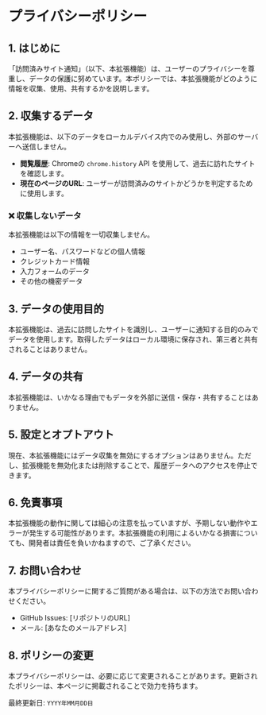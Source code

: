 # プライバシーポリシー

## 1. はじめに
「訪問済みサイト通知」（以下、本拡張機能）は、ユーザーのプライバシーを尊重し、データの保護に努めています。本ポリシーでは、本拡張機能がどのように情報を収集、使用、共有するかを説明します。

## 2. 収集するデータ
本拡張機能は、以下のデータをローカルデバイス内でのみ使用し、外部のサーバーへ送信しません。

- **閲覧履歴**: Chromeの `chrome.history` API を使用して、過去に訪れたサイトを確認します。
- **現在のページのURL**: ユーザーが訪問済みのサイトかどうかを判定するために使用します。

### **❌ 収集しないデータ**
本拡張機能は以下の情報を一切収集しません。
- ユーザー名、パスワードなどの個人情報
- クレジットカード情報
- 入力フォームのデータ
- その他の機密データ

## 3. データの使用目的
本拡張機能は、過去に訪問したサイトを識別し、ユーザーに通知する目的のみでデータを使用します。取得したデータはローカル環境に保存され、第三者と共有されることはありません。

## 4. データの共有
本拡張機能は、いかなる理由でもデータを外部に送信・保存・共有することはありません。

## 5. 設定とオプトアウト
現在、本拡張機能にはデータ収集を無効にするオプションはありません。ただし、拡張機能を無効化または削除することで、履歴データへのアクセスを停止できます。

## 6. 免責事項
本拡張機能の動作に関しては細心の注意を払っていますが、予期しない動作やエラーが発生する可能性があります。本拡張機能の利用によるいかなる損害についても、開発者は責任を負いかねますので、ご了承ください。

## 7. お問い合わせ
本プライバシーポリシーに関するご質問がある場合は、以下の方法でお問い合わせください。

- GitHub Issues: [リポジトリのURL]
- メール: [あなたのメールアドレス]

## 8. ポリシーの変更
本プライバシーポリシーは、必要に応じて変更されることがあります。更新されたポリシーは、本ページに掲載されることで効力を持ちます。

最終更新日: `YYYY年MM月DD日`
